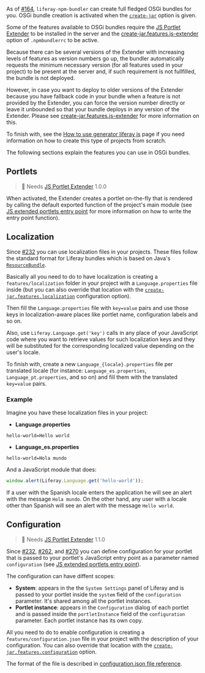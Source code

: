 As of [#164](https://github.com/liferay/liferay-js-toolkit/issues/164), `liferay-npm-bundler` can create full fledged OSGi bundles for you. OSGi bundle creation is activated when the [`create-jar`](.npmbundlerrc-file-reference#create-jar) option is given.

Some of the features available to OSGi bundles require the [JS Portlet Extender](https://web.liferay.com/marketplace/-/mp/application/115542926) to be installed in the server and the [create-jar.features.js-extender](.npmbundlerrc-file-reference#create-jarfeaturesjs-extender) option of `.npmbundlerrc` to be active.

Because there can be several versions of the Extender with increasing levels of features as version numbers go up, the bundler automatically requests the minimum necessary version (for all features used in your project) to be present at the server and, if such requirement is not fullfilled, the bundle is not deployed.

However, in case you want to deploy to older versions of the Extender because you have fallback code in your bundle when a feature is not provided by the Extender, you can force the version number directly or leave it unbounded so that your bundle deploys in any version of the Extender. Please see [create-jar.features.js-extender](.npmbundlerrc-file-reference#create-jarfeaturesjs-extender) for more information on this.

To finish with, see the [How to use generator liferay js](How-to-use-generator-liferay-js.md) page if you need information on how to create this type of projects from scratch.

The following sections explain the features you can use in OSGi bundles.

## Portlets

> 👀 Needs [JS Portlet Extender](https://web.liferay.com/marketplace/-/mp/application/115543020) 1.0.0

When activated, the Extender creates a portlet on-the-fly that is rendered by calling the default exported function of the project's main module (see [JS extended portlets entry point](JS-extended-portlets-entry-point.md) for more information on how to write the entry point function).

## Localization

Since [#232](https://github.com/liferay/liferay-js-toolkit/issues/232) you can use localization files in your projects. These files follow the standard format for Liferay bundles which is based on Java's [`ResourceBundle`](https://docs.oracle.com/javase/7/docs/api/java/util/ResourceBundle.html).

Basically all you need to do to have localization is creating a `features/localization` folder in your project with a `Language.properties` file inside (but you can also override that location with the [`create-jar.features.localization`](.npmbundlerrc-file-reference#create-jarfeatureslocalization) configuration option).

Then fill the `Language.properties` file with `key=value` pairs and use those keys in localization-aware places like portlet name, configuration labels and so on.

Also, use `Liferay.Language.get('key')` calls in any place of your JavaScript code where you want to retrieve values for such localization keys and they will be substituted for the corresponding localized value depending on the user's locale.

To finish with, create a new `Language_{locale}.properties` file per translated locale (for instance: `Language_es.properties`, `Language_pt.properties`, and so on) and fill them with the translated `key=value` pairs.

### Example

Imagine you have these localization files in your project:

-   **Language.properties**

```properties
hello-world=Hello world
```

-   **Language_es.properties**

```properties
hello-world=Hola mundo
```

And a JavaScript module that does:

```javascript
window.alert(Liferay.Language.get('hello-world'));
```

If a user with the Spanish locale enters the application he will see an alert with the message `Hola mundo`. On the other hand, any user with a locale other than Spanish will see an alert with the message `Hello world`.

## Configuration

> 👀 Needs [JS Portlet Extender](https://web.liferay.com/marketplace/-/mp/application/115543020) 1.1.0

Since [#232](https://github.com/liferay/liferay-js-toolkit/issues/232), [#262](https://github.com/liferay/liferay-js-toolkit/issues/262), and [#270](https://github.com/liferay/liferay-js-toolkit/issues/270) you can define configuration for your portlet that is passed to your portlet's JavaScript entry point as a parameter named `configuration` (see [JS extended portlets entry point](JS-extended-portlets-entry-point.md)).

The configuration can have diffent scopes:

-   **System**: appears in the the `System Settings` panel of Liferay and is passed to your portlet inside the `system` field of the `configuration` parameter. It's shared among all the portlet instances.
-   **Portlet instance**: appears in the `Configuration` dialog of each portlet and is passed inside the `portletInstance` field of the `configuration` parameter. Each portlet instance has its own copy.

All you need to do to enable configuration is creating a `features/configuration.json` file in your project with the description of your configuration. You can also override that location with the [`create-jar.features.configuration`](.npmbundlerrc-file-reference#create-jarfeaturesconfiguration) option.

The format of the file is described in [configuration.json file reference](configuration.json-file-reference.md).
